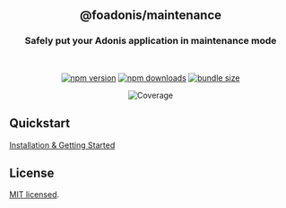 <div align="center">
<br/>

## @foadonis/maintenance

### Safely put your Adonis application in maintenance mode

<br/>
</div>

<div align="center">

<!-- automd:badges color="brightgreen" license name="@foadonis/maintenance" bundlephobia packagephobia -->

[![npm version](https://img.shields.io/npm/v/@foadonis/maintenance?color=brightgreen)](https://npmjs.com/package/@foadonis/maintenance)
[![npm downloads](https://img.shields.io/npm/dm/@foadonis/maintenance?color=brightgreen)](https://npm.chart.dev/@foadonis/maintenance)
[![bundle size](https://img.shields.io/bundlephobia/minzip/@foadonis/maintenance?color=brightgreen)](https://bundlephobia.com/package/@foadonis/maintenance)

<!-- /automd -->

<!-- automd:coverage -->

![Coverage](https://img.shields.io/badge/coverage-0%25-red)

<!-- /automd -->

</div>

## Quickstart

[Installation & Getting Started](https://friendsofadonis.github.io/docs/maintenance/getting-started)

## License

[MIT licensed](LICENSE.md).
